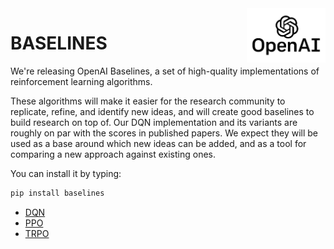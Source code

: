 <img src="data/logo.jpg" width=25% align="right" />

# BASELINES

We're releasing OpenAI Baselines, a set of high-quality implementations of reinforcement learning algorithms.

These algorithms will make it easier for the research community to replicate, refine, and identify new ideas, and will create good baselines to build research on top of. Our DQN implementation and its variants are roughly on par with the scores in published papers. We expect they will be used as a base around which new ideas can be added, and as a tool for comparing a new approach against existing ones. 

You can install it by typing:

```bash
pip install baselines
```

- [DQN](baselines/deepq)
- [PPO](baselines/pposgd)
- [TRPO](baselines/trpo_mpi)
